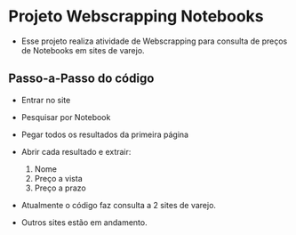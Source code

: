 # Projeto Webscrapping Notebooks

+ Esse projeto realiza atividade de Webscrapping para consulta de preços de Notebooks em sites de varejo.

## Passo-a-Passo do código
+ Entrar no site
+ Pesquisar por Notebook
+ Pegar todos os resultados da primeira página
+ Abrir cada resultado e extrair:
    1. Nome
    2. Preço a vista
    3. Preço a prazo

+ Atualmente o código faz consulta a 2 sites de varejo.
+ Outros sites estão em andamento.